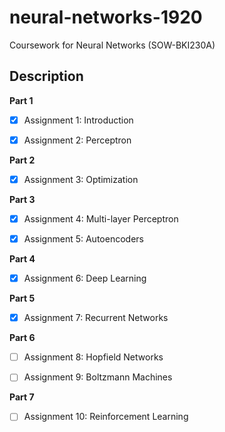 # neural-networks-1920
Coursework for Neural Networks (SOW-BKI230A)

## Description

**Part 1**

- [x] Assignment 1: Introduction

- [x] Assignment 2: Perceptron

**Part 2**

- [x] Assignment 3: Optimization

**Part 3**

- [x] Assignment 4: Multi-layer Perceptron

- [x] Assignment 5: Autoencoders

**Part 4**

- [x] Assignment 6: Deep Learning

**Part 5**

- [x] Assignment 7: Recurrent Networks

**Part 6**

- [ ] Assignment 8: Hopfield Networks

- [ ] Assignment 9: Boltzmann Machines

**Part 7**

- [ ] Assignment 10: Reinforcement Learning
